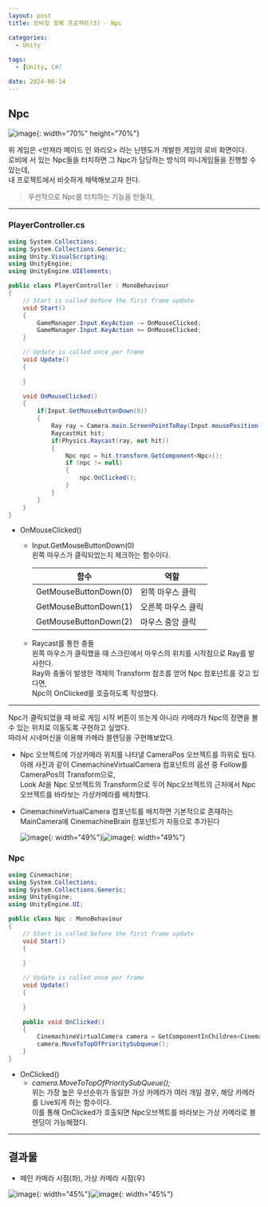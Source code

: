 ```yaml
---
layout: post
title: 모바일 정복 프로젝트(3) - Npc

categories:
  - Unity
 
tags:
  - [Unity, C#]

date: 2024-06-14
---
```


## Npc

![image](https://github.com/chodott/chodott.github.io/assets/89974193/8af7765e-bdfc-472f-8682-f6f88c0703e3){: width="70%" height="70%"}

위 게임은 <만져라 메이드 인 와리오> 라는 닌텐도가 개발한 게임의 로비 화면이다. <br>
로비에 서 있는 Npc들을 터치하면 그 Npc가 담당하는 방식의 미니게임들을 진행할 수 있는데, <br>
내 프로젝트에서 비슷하게 채택해보고자 한다.

> 우선적으로 Npc를 터치하는 기능을 만들자,
---

### PlayerController.cs

```C#
using System.Collections;
using System.Collections.Generic;
using Unity.VisualScripting;
using UnityEngine;
using UnityEngine.UIElements;

public class PlayerController : MonoBehaviour
{
    // Start is called before the first frame update
    void Start()
    {
        GameManager.Input.KeyAction -= OnMouseClicked;
        GameManager.Input.KeyAction += OnMouseClicked;
    }

    // Update is called once per frame
    void Update()
    {
        
    }

    void OnMouseClicked()
    {
        if(Input.GetMouseButtonDown(0))
        {
            Ray ray = Camera.main.ScreenPointToRay(Input.mousePosition);
            RaycastHit hit;
            if(Physics.Raycast(ray, out hit))
            {
                Npc npc = hit.transform.GetComponent<Npc>();
                if (npc != null)
                {
                    npc.OnClicked();
                }
            }
        }
    }
}
```

- OnMouseClicked()
    - Input.GetMouseButtonDown(0)<br>
    왼쪽 마우스가 클릭되었는지 체크하는 함수이다.<br>

        | 함수 | 역할 |
        | ------------ | ------------- |
        | GetMouseButtonDown(0) | 왼쪽 마우스 클릭  |
        | GetMouseButtonDown(1) | 오른쪽 마우스 클릭  |
        | GetMouseButtonDown(2) | 마우스 중앙 클릭  |

    - Raycast를 통한 충돌 <br>
    왼쪽 마우스가 클릭했을 때 스크린에서 마우스의 위치를 시작점으로 Ray를 발사한다.<br> 
    Ray와 충돌이 발생한 객체의 Transform 참조를 얻어 Npc 컴포넌트를 갖고 있다면, <br>
    Npc의 OnClicked를 호출하도록 작성했다.

---

Npc가 클릭되었을 때 바로 게임 시작 버튼이 뜨는게 아니라 카메라가 Npc의 정면을 볼 수 있는 위치로 이동도록 구현하고 싶었다. <br>
따라서 시네머신을 이용해 카메라 블렌딩을 구현해보았다.


- Npc 오브젝트에 가상카메라 위치를 나타낼 CameraPos 오브젝트를 하위로 뒀다.   
아래 사진과 같이 CinemachineVirtualCamera 컴포넌트의 옵션 중 Follow를 CameraPos의 Transform으로, <br>Look At을 Npc 오브젝트의 Transform으로 두어
Npc오브젝트의 근처에서 Npc오브젝트를 바라보는 가상카메라를 배치했다.

- CinemachineVirtualCamera 컴포넌트를 배치하면 기본적으로 존재하는 MainCamera에 CinemachineBrain 컴포넌트가 자동으로 추가된다

    ![image](https://github.com/chodott/chodott.github.io/assets/89974193/38f00937-c19a-43a3-a4b2-088e96047133){: width="49%"}![image](https://github.com/chodott/chodott.github.io/assets/89974193/7faa6734-d58f-4034-9a25-ebcc8362f5ee){: width="49%"}
 
    


### Npc

```C#
using Cinemachine;
using System.Collections;
using System.Collections.Generic;
using UnityEngine;
using UnityEngine.UI;

public class Npc : MonoBehaviour
{
    // Start is called before the first frame update
    void Start()
    {
        
    }

    // Update is called once per frame
    void Update()
    {
        
    }

    public void OnClicked()
    {
        CinemachineVirtualCamera camera = GetComponentInChildren<CinemachineVirtualCamera>();
        camera.MoveToTopOfPrioritySubqueue();
    }
}
```
- OnClicked()
    - *camera.MoveToTopOfPrioritySubQueue();*   
    위는 가장 높은 우선순위가 동일한 가상 카메라가 여러 개일 경우, 해당 카메라를 Live되게 하는 함수이다. <br>
    이를 통해 OnClicked가 호출되면 Npc오브젝트를 바라보는 가상 카메라로 블렌딩이 가능해졌다.




--- 
## 결과물
- 메인 카메라 시점(좌), 가상 카메라 시점(우)

![image](https://github.com/chodott/chodott.github.io/assets/89974193/29ffd667-761b-4d82-a7b7-e3e17c39d6d6){: width="45%"}![image](https://github.com/chodott/chodott.github.io/assets/89974193/a713a890-74e3-427e-8dd8-ceca49c6b0b7){: width="45%"}

 

